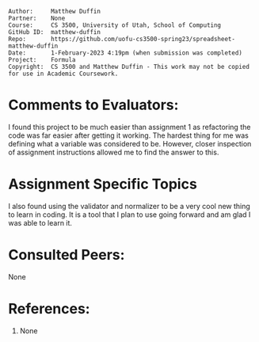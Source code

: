 ﻿```
Author:     Matthew Duffin
Partner:    None
Course:     CS 3500, University of Utah, School of Computing
GitHub ID:  matthew-duffin
Repo:       https://github.com/uofu-cs3500-spring23/spreadsheet-matthew-duffin
Date:       1-February-2023 4:19pm (when submission was completed) 
Project:    Formula
Copyright:  CS 3500 and Matthew Duffin - This work may not be copied for use in Academic Coursework.
```

# Comments to Evaluators:
I found this project to be much easier than assignment 1 as refactoring the code was far easier after getting it working. The hardest thing for me was defining what a variable was considered to
be. However, closer inspection of assignment instructions allowed me to find the answer to this. 

# Assignment Specific Topics
I also found using the validator and normalizer to be a very cool new thing to learn in coding. It is a tool that I plan to use going forward and am glad I was able to learn it.  

# Consulted Peers:
None


# References:
1. None
